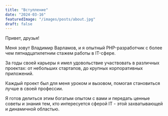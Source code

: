 ```yaml
---
title: "Вступление"
date: "2024-03-16"
featuredImage: "/images/posts/about.jpg"
draft: false
---
```


Привет, друзья!

Меня зовут Владимир Варламов, и я опытный PHP-разработчик с более чем пятнадцатилетним стажем работы в IT-сфере.

За годы своей карьеры я имел удовольствие участвовать в различных проектах: от небольших стартапов, до крупных корпоративных приложений.

Каждый проект был для меня уроком и вызовом, помогая становиться лучше в своей профессии.

Я готов делиться этим богатым опытом с вами и передать ценные советы и знания тем, кто интересуется сферой IT - этой захватывающей и динамичной областью.